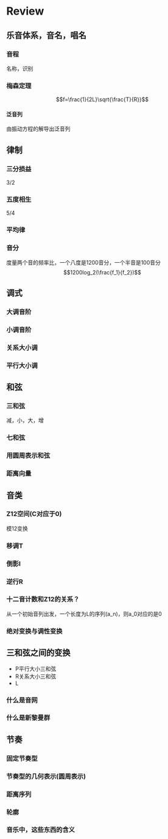 # Review
## 乐音体系，音名，唱名
### 音程
名称，识别
### 梅森定理
$$f=\frac{1}{2L}\sqrt{\frac{T}{R}}$$
#### 泛音列
由振动方程的解导出泛音列
## 律制
### 三分损益
3/2
### 五度相生
5/4
### 平均律
### 音分
度量两个音的频率比，一个八度是1200音分，一个半音是100音分
$$1200log_2(\frac{f_1}{f_2})$$
## 调式
### 大调音阶
### 小调音阶
### 关系大小调
### 平行大小调
## 和弦
### 三和弦
减，小，大，增
### 七和弦
### 用圆周表示和弦
### 距离向量
## 音类
### Z12空间(C对应于0)
模12变换
### 移调T
### 倒影I
### 逆行R
### 十二音计数和Z12的关系？
从一个初始音列出发，一个长度为L的序列(a_n)，则a_0对应的是0
### 绝对变换与调性变换
## 三和弦之间的变换
* P平行大小三和弦
* R关系大小三和弦
* L
### 什么是音网
### 什么是新黎曼群
## 节奏
### 固定节奏型
### 节奏型的几何表示(圆周表示)
### 距离序列
### 轮廓
### 音乐中，这些东西的含义
